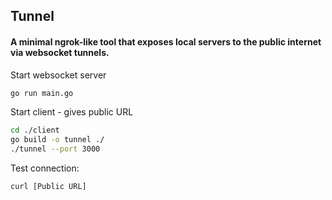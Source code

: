 ## Tunnel

#### A minimal ngrok-like tool that exposes local servers to the public internet via websocket tunnels.

Start websocket server
```sh
go run main.go
```

Start client - gives public URL
```sh
cd ./client
go build -o tunnel ./
./tunnel --port 3000
``` 

Test connection:
```txt
curl [Public URL]
```
